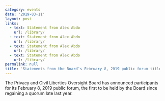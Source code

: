 ```yaml
---
category: events
date: '2019-03-11'
layout: post
links:
  - text: Statement from Alex Abdo
    url: /library/
  - text: Statement from Alex Abdo
    url: /library/
  - text: Statement from Alex Abdo
    url: /library/
  - text: Statement from Alex Abdo
    url: /library/
permalink: null
title: 'Statements from the Board’s February 8, 2019 public forum titled, “Countering Terrorism while Protecting Privacy and Civil Liberties: Where do We Stand in 2019?”'
---
```

The Privacy and Civil Liberties Oversight Board has announced participants for its February 8, 2019 public forum, the first to be held by the Board since regaining a quorum late last year.
